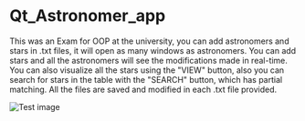 # Qt_Astronomer_app

This was an Exam for OOP at the university, you can add astronomers and stars in .txt files, it will open as many windows as astronomers. 
You can add stars and all the astronomers will see the modifications made in real-time. You can also visualize all the stars using the "VIEW" button, 
also you can search for stars in the table with the "SEARCH" button, which has partial matching. All the files are saved and modified in each .txt file provided.

![Test image](https://imgur.com/gallery/bGxBrGJ)

